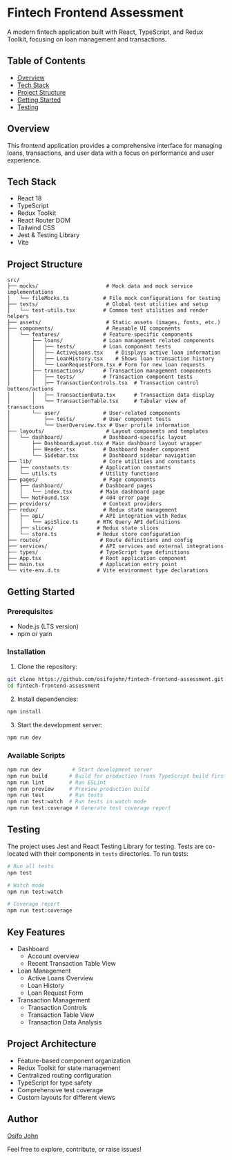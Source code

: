# Fintech Frontend Assessment

A modern fintech application built with React, TypeScript, and Redux Toolkit, focusing on loan management and transactions.

## Table of Contents

- [Overview](#overview)
- [Tech Stack](#tech-stack)
- [Project Structure](#project-structure)
- [Getting Started](#getting-started)
- [Testing](#testing)

## Overview

This frontend application provides a comprehensive interface for managing loans, transactions, and user data with a focus on performance and user experience.

## Tech Stack

- React 18
- TypeScript
- Redux Toolkit
- React Router DOM
- Tailwind CSS
- Jest & Testing Library
- Vite

## Project Structure

```
src/
├── mocks/                      # Mock data and mock service implementations
│   └── fileMocks.ts           # File mock configurations for testing
├── tests/                      # Global test utilities and setup
│   └── test-utils.tsx         # Common test utilities and render helpers
├── assets/                     # Static assets (images, fonts, etc.)
├── components/                 # Reusable UI components
│   └── features/              # Feature-specific components
│       ├── loans/             # Loan management related components
│       │   ├── tests/         # Loan component tests
│       │   ├── ActiveLoans.tsx    # Displays active loan information
│       │   ├── LoanHistory.tsx    # Shows loan transaction history
│       │   └── LoanRequestForm.tsx # Form for new loan requests
│       ├── transactions/      # Transaction management components
│       │   ├── tests/         # Transaction component tests
│       │   ├── TransactionControls.tsx  # Transaction control buttons/actions
│       │   ├── TransactionData.tsx      # Transaction data display
│       │   └── TransactionTable.tsx     # Tabular view of transactions
│       └── user/              # User-related components
│           ├── tests/         # User component tests
│           └── UserOverview.tsx # User profile information
├── layouts/                    # Layout components and templates
│   └── dashboard/             # Dashboard-specific layout
│       ├── DashboardLayout.tsx # Main dashboard layout wrapper
│       ├── Header.tsx         # Dashboard header component
│       └── Sidebar.tsx        # Dashboard sidebar navigation
├── lib/                       # Core utilities and constants
│   ├── constants.ts          # Application constants
│   └── utils.ts              # Utility functions
├── pages/                     # Page components
│   ├── dashboard/            # Dashboard pages
│   │   └── index.tsx         # Main dashboard page
│   └── NotFound.tsx          # 404 error page
├── providers/                 # Context providers
├── redux/                     # Redux state management
│   ├── api/                  # API integration with Redux
│   │   └── apiSlice.ts      # RTK Query API definitions
│   ├── slices/              # Redux state slices
│   └── store.ts             # Redux store configuration
├── routes/                   # Route definitions and config
├── services/                 # API services and external integrations
├── types/                    # TypeScript type definitions
├── App.tsx                   # Root application component
├── main.tsx                  # Application entry point
└── vite-env.d.ts            # Vite environment type declarations
```

## Getting Started

### Prerequisites

- Node.js (LTS version)
- npm or yarn

### Installation

1. Clone the repository:

```bash
git clone https://github.com/osifojohn/fintech-frontend-assessment.git
cd fintech-frontend-assessment
```

2. Install dependencies:

```bash
npm install
```

3. Start the development server:

```bash
npm run dev
```

### Available Scripts

```bash
npm run dev          # Start development server
npm run build       # Build for production (runs TypeScript build first)
npm run lint        # Run ESLint
npm run preview     # Preview production build
npm run test        # Run tests
npm run test:watch  # Run tests in watch mode
npm run test:coverage # Generate test coverage report
```

## Testing

The project uses Jest and React Testing Library for testing. Tests are co-located with their components in `tests` directories. To run tests:

```bash
# Run all tests
npm test

# Watch mode
npm run test:watch

# Coverage report
npm run test:coverage
```

## Key Features

- Dashboard
  - Account overview
  - Recent Transaction Table View
- Loan Management
  - Active Loans Overview
  - Loan History
  - Loan Request Form
- Transaction Management
  - Transaction Controls
  - Transaction Table View
  - Transaction Data Analysis

## Project Architecture

- Feature-based component organization
- Redux Toolkit for state management
- Centralized routing configuration
- TypeScript for type safety
- Comprehensive test coverage
- Custom layouts for different views

## **Author**

[Osifo John](https://github.com/osifojohn)

Feel free to explore, contribute, or raise issues!
